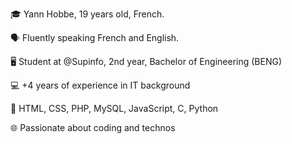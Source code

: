 🎓 Yann Hobbe, 19 years old, French.

🗣 Fluently speaking French and English.

🖥️ Student at @Supinfo, 2nd year, Bachelor of Engineering (BENG)

💻 +4 years of experience in IT background

🚀 HTML, CSS, PHP, MySQL, JavaScript, C, Python 

🌐 Passionate about coding and technos
